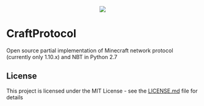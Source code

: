 <p align="center">
	<img src="https://i.imgur.com/Wv9feiv.png" />
</p>

# CraftProtocol

Open source partial implementation of Minecraft network protocol (currently only 1.10.x) and NBT in Python 2.7

## License

This project is licensed under the MIT License - see the [LICENSE.md](LICENSE.md) file for details